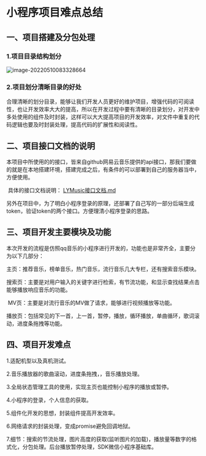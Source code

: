 # 小程序项目难点总结

## 一、项目搭建及分包处理

### 1.项目目录结构划分

![image-20220510083328664](D:\截图\21_music_app\image-20220510083328664.png)

### 2.项目划分清晰目录的好处

​	合理清晰的划分目录，能够让我们开发人员更好的维护项目，增强代码的可阅读性，也让开发效率大大的提高，所以在开发过程中要有清晰的目录划分，对开发中多处使用的组件及时封装，这样可以大大提高项目的开发效率，对文件中重复的代码逻辑也要及时封装处理，提高代码的扩展性和阅读性。

## 二、项目接口文档的说明

​	本项目中所使用的的接口，皆来自github网易云音乐提供的api接口，那我们要做的就是在本地搭建环境，搭建完成之后，有条件的可以部署到自己的服务器当中，方便使用。

​	具体的接口文档说明： [LYMusic接口文档.md](LYMusic接口文档.md) 

​	另外在项目中，为了明白小程序登录的原理，还部署了自己写的一部分后端生成token，验证token的两个接口。方便理清小程序登录的思路。

## 三、项目开发主要模块及功能

​	本次开发的流程是仿照qq音乐的小程序进行开发的，功能也是非常齐全，主要分为以下几部分：

​	主页：推荐音乐，榜单音乐，热门音乐，流行音乐几大专栏，还有搜索音乐模块。

​	搜索页：主要是对用户输入的关键字进行检索，有节流功能，和显示查找结果点击能够播放响应音乐的功能。

​	MV页：主要是对流行音乐的MV做了请求，能够进行视频播放等功能。

​	播放页：包括常见的下一首，上一首，暂停，播放，循环播放，单曲循环，歌词滚动，进度条拖拽等功能。

## 四、项目开发难点

1.适配机型以及真机测试。

2.音乐播放器的歌曲滚动，进度条拖拽，，音乐播放处理。

3.全局状态管理工具的使用，实现主页也能控制小程序的播放或暂停。

4.小程序的登录，个人信息的获取。

5.组件化开发的思想，封装组件提高开发效率。

6.网络请求的封装处理，变成promise避免回调地狱。

7.细节：搜索的节流处理，图片高度的获取(监听图片的加载)，播放量等数字的格式化，分包处理。后台播放暂停处理，SDK微信小程序基础库。